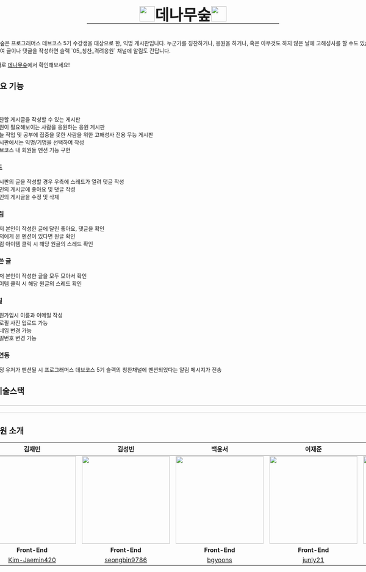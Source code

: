 <div align="center" style="height: 40px;">
  <h1 style="margin-left: 5px; margin-right: 5px; display: flex; align-items: center; justify-content: center;">  <img src="https://github.com/prgrms-fe-devcourse/FEDC5_DevNamu_eunsu/assets/61978339/12ab0105-ad6a-483c-a571-0ef044cdf52a" width="40px" /><span style="font-size: 40px;">데나무숲</span><img src="https://github.com/prgrms-fe-devcourse/FEDC5_DevNamu_eunsu/assets/61978339/12ab0105-ad6a-483c-a571-0ef044cdf52a" width="40px" />
</h1>
</div>

<hr />
<div style="display: flex; align-items: center; justify-content: center;">
<img src="https://img.shields.io/badge/react-61DAFB?style=for-the-badge&logo=react&logoColor=black"><img src="https://img.shields.io/badge/typescript-3178C6?style=for-the-badge&logo=typescript&logoColor=white" /><img src="https://img.shields.io/badge/vite-646CFF?style=for-the-badge&logo=vite&logoColor=white"><img src="https://img.shields.io/badge/axios-5A29E4?style=for-the-badge&logo=axios&logoColor=white"><img src="https://img.shields.io/badge/yarn-2C8EBB?style=for-the-badge&logo=yarn&logoColor=white"><img src="https://img.shields.io/badge/shadcn/ui-000000?style=for-the-badge&logo=shadcn/ui&logoColor=white"><img src="https://img.shields.io/badge/react query-FF4154?style=for-the-badge&logo=reactquery&logoColor=white"><img src="https://img.shields.io/badge/zustand-363029?style=for-the-badge&logo=zustand&logoColor=white"><img src="https://img.shields.io/badge/sentry-362D59?style=for-the-badge&logo=sentry&logoColor=white"><img src="https://img.shields.io/badge/google Analytics-E37400?style=for-the-badge&logo=googleanalytics&logoColor=white"><img src="https://img.shields.io/badge/tailwindcss-06B6D4?style=for-the-badge&logo=tailwindcss&logoColor=white"><img src="https://img.shields.io/badge/vercel-000000?style=for-the-badge&logo=vercel&logoColor=white">
<div>

<div style="margin-top: 10px;">
<img src="https://github.com/prgrms-fe-devcourse/FEDC5_DevNamu_eunsu/assets/61978339/4866ce6a-ab3b-423e-9d02-42b6ceba4c7e"/>
</div>
데나무숲은 프로그래머스 데브코스 5기 수강생을 대상으로 한, 익명 게시판입니다. 누군가를 칭찬하거나, 응원을 하거나, 혹은 아무것도 하지 않은 날에 고해성사를 할 수도 있습니다. 5기 수강생, 멘토님, 강사님들을 멘션하여 글이나 댓글을 작성하면 슬랙 `05_칭찬_격려응원` 채널에 알림도 간답니다.
<br><br/>
지금 바로 <a href="https://devnamu.kro.kr/">데나무숲</a>에서 확인해보세요!

## 🚀 주요 기능

### 홈
   - 칭찬할 게시글을 작성할 수 있는 게시판
   - 응원이 필요해보이는 사람을 응원하는 응원 게시판
   - 오늘 작업 및 공부에 집중을 못한 사람을 위한 고해성사 전용 무능 게시판
   - 게시판에서는 익명/기명을 선택하여 작성
   - 데브코스 내 회원들 멘션 기능 구현
     
### 스레드
  - 게시판의 글을 작성할 경우 우측에 스레드가 열려 댓글 작성
  - 타인의 게시글에 좋아요 및 댓글 작성
  - 본인의 게시글을 수정 및 삭제
    
### 내 알림
  - 유저 본인이 작성한 글에 달린 좋아요, 댓글을 확인
  - 유저에게 온 멘션이 있다면 원글 확인
  - 알림 아이템 클릭 시 해당 원글의 스레드 확인

### 내가 쓴 글
  - 유저 본인이 작성한 글을 모두 모아서 확인
  - 아이템 클릭 시 해당 원글의 스레드 확인

### 프로필
  - 회원가입시 이름과 이메일 작성
  - 프로필 사진 업로드 가능
  - 닉네임 변경 가능
  - 비밀번호 변경 가능

### 슬랙 연동
  - 특정 유저가 멘션될 시 프로그래머스 데브코스 5기 슬랙의 칭찬채널에 멘션되었다는 알림 메시지가 전송

  
## 🛠 기술스택

<img src="https://github.com/prgrms-fe-devcourse/FEDC5_DevNamu_eunsu/assets/61978339/de60a7eb-dfc4-48d9-b37b-5c77e382ac78" width="100%" />

## 👥 팀원 소개

|                                                                         김재민                                                                         |                                                                         김성빈                                                                         |                                                                        백윤서                                                                        |                                                                        이재준                                                                        |                                                                         조재훈                                                                         |
| :----------------------------------------------------------------------------------------------------------------------------------------------------: | :----------------------------------------------------------------------------------------------------------------------------------------------------: | :--------------------------------------------------------------------------------------------------------------------------------------------------: | :--------------------------------------------------------------------------------------------------------------------------------------------------: | :----------------------------------------------------------------------------------------------------------------------------------------------------: |
| <img src="https://github.com/prgrms-fe-devcourse/FEDC5_DevNamu_eunsu/assets/61978339/eebfe72f-de14-4c4b-aed1-1ac9ab082f2f" width="230" height="230" /> | <img src="https://github.com/prgrms-fe-devcourse/FEDC5_DevNamu_eunsu/assets/61978339/621feca1-d525-4422-a982-75208d298ea5" width="230" height="230" /> | <img src="https://github.com/prgrms-fe-devcourse/FEDC5_DevNamu_eunsu/assets/61978339/508ebabc-3e0b-4208-957a-9d679131a52c" width="230" height="230"> | <img src="https://github.com/prgrms-fe-devcourse/FEDC5_DevNamu_eunsu/assets/61978339/4c7b0812-5e12-4141-90a9-57e3c64402fe" width="230" height="230"> | <img src="https://github.com/prgrms-fe-devcourse/FEDC5_DevNamu_eunsu/assets/61978339/cebf4c5a-e4a6-49cf-a7a6-9b02da995e85" width="230" height="230" /> |
|                                                                     **Front-End**                                                                      |                                                                     **Front-End**                                                                      |                                                                    **Front-End**                                                                     |                                                                    **Front-End**                                                                     |                                                                     **Front-End**                                                                      |
|                                                   [Kim-Jaemin420](https://github.com/Kim-Jaemin420)                                                    |                                                    [seongbin9786](https://github.com/seongbin9786)                                                     |                                                        [bgyoons](https://github.com/bgyoons)                                                         |                                                        [junly21](https://github.com/junly21)                                                         |                                                       [jae-hun-e](https://github.com/jae-hun-e)                                                        |
